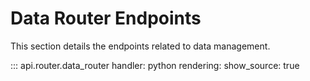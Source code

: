 # Data Router Endpoints

This section details the endpoints related to data management.

::: api.router.data_router
    handler: python
    rendering:
      show_source: true